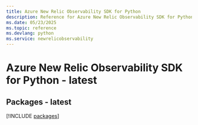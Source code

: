 ```yaml
---
title: Azure New Relic Observability SDK for Python
description: Reference for Azure New Relic Observability SDK for Python
ms.date: 05/23/2025
ms.topic: reference
ms.devlang: python
ms.service: newrelicobservability
---
```

# Azure New Relic Observability SDK for Python - latest
## Packages - latest
[!INCLUDE [packages](new-relic-observability-index.md)]